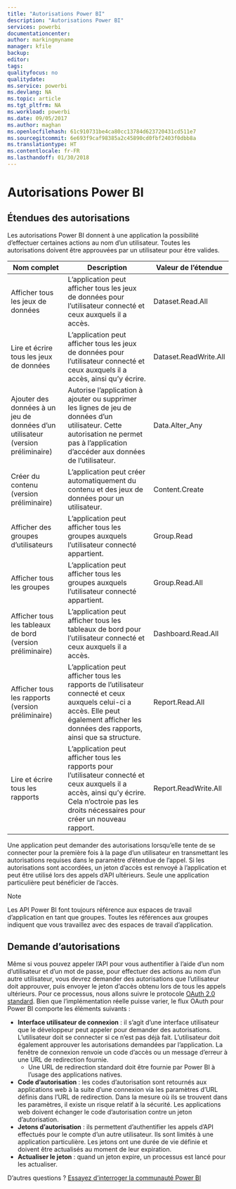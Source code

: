 ```yaml
---
title: "Autorisations Power BI"
description: "Autorisations Power BI"
services: powerbi
documentationcenter: 
author: markingmyname
manager: kfile
backup: 
editor: 
tags: 
qualityfocus: no
qualitydate: 
ms.service: powerbi
ms.devlang: NA
ms.topic: article
ms.tgt_pltfrm: NA
ms.workload: powerbi
ms.date: 09/05/2017
ms.author: maghan
ms.openlocfilehash: 61c910731be4ca80cc13784d623720431cd511e7
ms.sourcegitcommit: 6e693f9caf98385a2c45890cd0fbf2403f0dbb8a
ms.translationtype: HT
ms.contentlocale: fr-FR
ms.lasthandoff: 01/30/2018
---
```

# <a name="power-bi-permissions"></a>Autorisations Power BI
## <a name="permission-scopes"></a>Étendues des autorisations
Les autorisations Power BI donnent à une application la possibilité d’effectuer certaines actions au nom d’un utilisateur. Toutes les autorisations doivent être approuvées par un utilisateur pour être valides.

| Nom complet | Description | Valeur de l’étendue |
| --- | --- | --- |
| Afficher tous les jeux de données |L’application peut afficher tous les jeux de données pour l’utilisateur connecté et ceux auxquels il a accès. |Dataset.Read.All |
| Lire et écrire tous les jeux de données |L’application peut afficher tous les jeux de données pour l’utilisateur connecté et ceux auxquels il a accès, ainsi qu’y écrire. |Dataset.ReadWrite.All |
| Ajouter des données à un jeu de données d’un utilisateur (version préliminaire) |Autorise l’application à ajouter ou supprimer les lignes de jeu de données d’un utilisateur. Cette autorisation ne permet pas à l’application d’accéder aux données de l’utilisateur. |Data.Alter_Any |
| Créer du contenu (version préliminaire) |L’application peut créer automatiquement du contenu et des jeux de données pour un utilisateur. |Content.Create |
| Afficher des groupes d’utilisateurs |L’application peut afficher tous les groupes auxquels l’utilisateur connecté appartient. |Group.Read |
| Afficher tous les groupes |L’application peut afficher tous les groupes auxquels l’utilisateur connecté appartient. |Group.Read.All |
| Afficher tous les tableaux de bord (version préliminaire) |L’application peut afficher tous les tableaux de bord pour l’utilisateur connecté et ceux auxquels il a accès. |Dashboard.Read.All |
| Afficher tous les rapports (version préliminaire) |L’application peut afficher tous les rapports de l’utilisateur connecté et ceux auxquels celui-ci a accès. Elle peut également afficher les données des rapports, ainsi que sa structure. |Report.Read.All |
| Lire et écrire tous les rapports |L’application peut afficher tous les rapports pour l’utilisateur connecté et ceux auxquels il a accès, ainsi qu’y écrire. Cela n’octroie pas les droits nécessaires pour créer un nouveau rapport. |Report.ReadWrite.All |

Une application peut demander des autorisations lorsqu’elle tente de se connecter pour la première fois à la page d’un utilisateur en transmettant les autorisations requises dans le paramètre d’étendue de l’appel. Si les autorisations sont accordées, un jeton d’accès est renvoyé à l’application et peut être utilisé lors des appels d’API ultérieurs. Seule une application particulière peut bénéficier de l’accès.

> [!NOTE]
> Les API Power BI font toujours référence aux espaces de travail d’application en tant que groupes. Toutes les références aux groupes indiquent que vous travaillez avec des espaces de travail d’application.
> 
> 

## <a name="requesting-permissions"></a>Demande d’autorisations
Même si vous pouvez appeler l’API pour vous authentifier à l’aide d’un nom d’utilisateur et d’un mot de passe, pour effectuer des actions au nom d’un autre utilisateur, vous devrez demander des autorisations que l’utilisateur doit approuver, puis envoyer le jeton d’accès obtenu lors de tous les appels ultérieurs. Pour ce processus, nous allons suivre le protocole [OAuth 2.0 standard](http://oauth.net/2/). Bien que l’implémentation réelle puisse varier, le flux OAuth pour Power BI comporte les éléments suivants :

* **Interface utilisateur de connexion** : il s’agit d’une interface utilisateur que le développeur peut appeler pour demander des autorisations. L’utilisateur doit se connecter si ce n’est pas déjà fait. L’utilisateur doit également approuver les autorisations demandées par l’application. La fenêtre de connexion renvoie un code d’accès ou un message d’erreur à une URL de redirection fournie.
  * Une URL de redirection standard doit être fournie par Power BI à l’usage des applications natives.
* **Code d’autorisation** : les codes d’autorisation sont retournés aux applications web à la suite d’une connexion via les paramètres d’URL définis dans l’URL de redirection. Dans la mesure où ils se trouvent dans les paramètres, il existe un risque relatif à la sécurité. Les applications web doivent échanger le code d’autorisation contre un jeton d’autorisation.
* **Jetons d’autorisation** : ils permettent d’authentifier les appels d’API effectués pour le compte d’un autre utilisateur. Ils sont limités à une application particulière. Les jetons ont une durée de vie définie et doivent être actualisés au moment de leur expiration.
* **Actualiser le jeton** : quand un jeton expire, un processus est lancé pour les actualiser.

D’autres questions ? [Essayez d’interroger la communauté Power BI](http://community.powerbi.com/)

